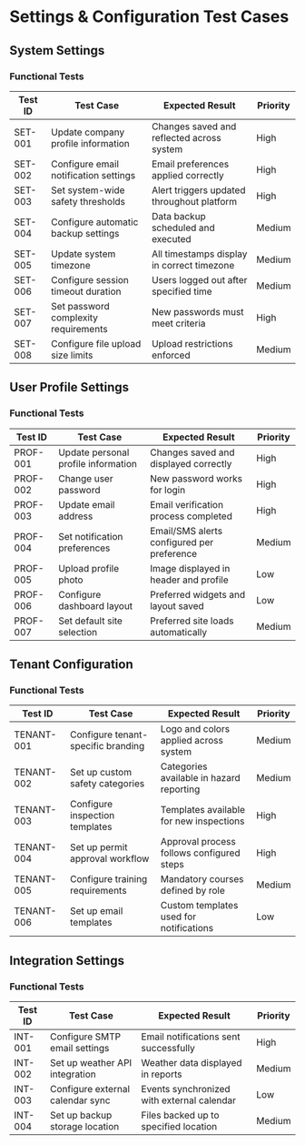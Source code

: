 # Settings & Configuration Test Cases

## System Settings

### Functional Tests
| Test ID | Test Case | Expected Result | Priority |
|---------|-----------|----------------|----------|
| SET-001 | Update company profile information | Changes saved and reflected across system | High |
| SET-002 | Configure email notification settings | Email preferences applied correctly | High |
| SET-003 | Set system-wide safety thresholds | Alert triggers updated throughout platform | High |
| SET-004 | Configure automatic backup settings | Data backup scheduled and executed | Medium |
| SET-005 | Update system timezone | All timestamps display in correct timezone | Medium |
| SET-006 | Configure session timeout duration | Users logged out after specified time | Medium |
| SET-007 | Set password complexity requirements | New passwords must meet criteria | High |
| SET-008 | Configure file upload size limits | Upload restrictions enforced | Medium |

## User Profile Settings

### Functional Tests
| Test ID | Test Case | Expected Result | Priority |
|---------|-----------|----------------|----------|
| PROF-001 | Update personal profile information | Changes saved and displayed correctly | High |
| PROF-002 | Change user password | New password works for login | High |
| PROF-003 | Update email address | Email verification process completed | High |
| PROF-004 | Set notification preferences | Email/SMS alerts configured per preference | Medium |
| PROF-005 | Upload profile photo | Image displayed in header and profile | Low |
| PROF-006 | Configure dashboard layout | Preferred widgets and layout saved | Low |
| PROF-007 | Set default site selection | Preferred site loads automatically | Medium |

## Tenant Configuration

### Functional Tests
| Test ID | Test Case | Expected Result | Priority |
|---------|-----------|----------------|----------|
| TENANT-001 | Configure tenant-specific branding | Logo and colors applied across system | Medium |
| TENANT-002 | Set up custom safety categories | Categories available in hazard reporting | Medium |
| TENANT-003 | Configure inspection templates | Templates available for new inspections | High |
| TENANT-004 | Set up permit approval workflow | Approval process follows configured steps | High |
| TENANT-005 | Configure training requirements | Mandatory courses defined by role | Medium |
| TENANT-006 | Set up email templates | Custom templates used for notifications | Low |

## Integration Settings

### Functional Tests
| Test ID | Test Case | Expected Result | Priority |
|---------|-----------|----------------|----------|
| INT-001 | Configure SMTP email settings | Email notifications sent successfully | High |
| INT-002 | Set up weather API integration | Weather data displayed in reports | Medium |
| INT-003 | Configure external calendar sync | Events synchronized with external calendar | Low |
| INT-004 | Set up backup storage location | Files backed up to specified location | Medium |